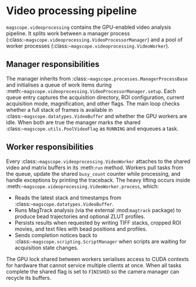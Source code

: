 # Video processing pipeline

`magscope.videoprocessing` contains the GPU-enabled video analysis pipeline. It
splits work between a manager process (:class:`~magscope.videoprocessing.VideoProcessorManager`)
and a pool of worker processes (:class:`~magscope.videoprocessing.VideoWorker`).

## Manager responsibilities

The manager inherits from :class:`~magscope.processes.ManagerProcessBase` and
initialises a queue of work items during :meth:`~magscope.videoprocessing.VideoProcessorManager.setup`.
Each queue entry captures the acquisition directory, ROI configuration, current
acquisition mode, magnification, and other flags. The main loop checks whether a
full stack of frames is available in :class:`~magscope.datatypes.VideoBuffer` and
whether the GPU workers are idle. When both are true the manager marks the
shared :class:`~magscope.utils.PoolVideoFlag` as ``RUNNING`` and enqueues a task.

## Worker responsibilities

Every :class:`~magscope.videoprocessing.VideoWorker` attaches to the shared video
and matrix buffers in its :meth:`run` method. Workers pull tasks from the queue,
update the shared ``busy_count`` counter while processing, and handle
exceptions by printing the traceback. The heavy lifting occurs inside
:meth:`~magscope.videoprocessing.VideoWorker.process`, which:

* Reads the latest stack and timestamps from :class:`~magscope.datatypes.VideoBuffer`.
* Runs MagTrack analysis (via the external :mod:`magtrack` package) to produce
  bead trajectories and optional ZLUT profiles.
* Persists results when requested by writing TIFF stacks, cropped ROI movies,
  and text files with bead positions and profiles.
* Sends completion notices back to :class:`~magscope.scripting.ScriptManager`
  when scripts are waiting for acquisition state changes.

The GPU lock shared between workers serialises access to CUDA contexts for
hardware that cannot service multiple clients at once. When all tasks complete
the shared flag is set to ``FINISHED`` so the camera manager can recycle its
buffers.
